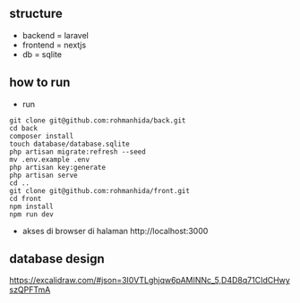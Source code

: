 ## structure
- backend = laravel
- frontend = nextjs
- db = sqlite

## how to run
- run
```
git clone git@github.com:rohmanhida/back.git
cd back
composer install
touch database/database.sqlite
php artisan migrate:refresh --seed
mv .env.example .env
php artisan key:generate
php artisan serve
cd ..
git clone git@github.com:rohmanhida/front.git
cd front
npm install
npm run dev
```

- akses di browser di halaman http://localhost:3000

## database design
https://excalidraw.com/#json=3I0VTLghjqw6pAMINNc_5,D4D8q71CIdCHwyszQPFTmA

